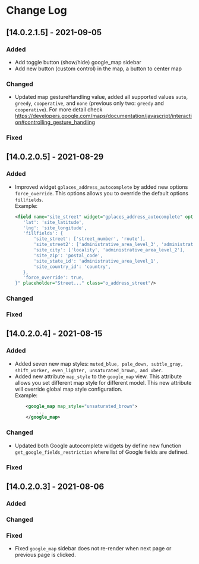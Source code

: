 # Change Log

## [14.0.2.1.5] - 2021-09-05
### Added
- Add toggle button (show/hide) google_map sidebar
- Add new button (custom control) in the map, a button to center map
### Changed
- Updated map gestureHandling value, added all supported values `auto`, `greedy`, `cooperative`, and `none` (previous only two: `greedy` and `cooperative`). For more detail check https://developers.google.com/maps/documentation/javascript/interaction#controlling_gesture_handling
### Fixed

## [14.0.2.0.5] - 2021-08-29
### Added
- Improved widget `gplaces_address_autocomplete` by added new options `force_override`. This options allows you to override the default options `fillfields`.    
     Example:
     ```xml
     <field name="site_street" widget="gplaces_address_autocomplete" options="{
        'lat': 'site_latitude',
        'lng': 'site_longitude',
        'fillfields': {
            'site_street': ['street_number', 'route'],
            'site_street2': ['administrative_area_level_3', 'administrative_area_level_4', 'administrative_area_level_5'],
            'site_city': ['locality', 'administrative_area_level_2'],
            'site_zip': 'postal_code',
            'site_state_id': 'administrative_area_level_1',
            'site_country_id': 'country',
        },
        'force_override': true,
    }" placeholder="Street..." class="o_address_street"/>
     ```
### Changed
### Fixed

## [14.0.2.0.4] - 2021-08-15
### Added
- Added seven new map styles: `muted_blue, pale_down, subtle_gray, shift_worker, even_lighter, unsaturated_brown, and uber`.
- Added new attribute `map_style` to the `google_map` view. This attribute allows you set different map style for different model. This new attribute will override global map style configuration.    
    Example: 
    ```xml
        <google_map map_style="unsaturated_brown">
            ...
        </google_map>
    ```

### Changed    
-  Updated both Google autocomplete widgets by define new function `get_google_fields_restriction` where list of Google fields are defined.

### Fixed    

## [14.0.2.0.3] - 2021-08-06
### Added    

### Changed    

### Fixed
- Fixed `google_map` sidebar does not re-render when next page or previous page is clicked.
